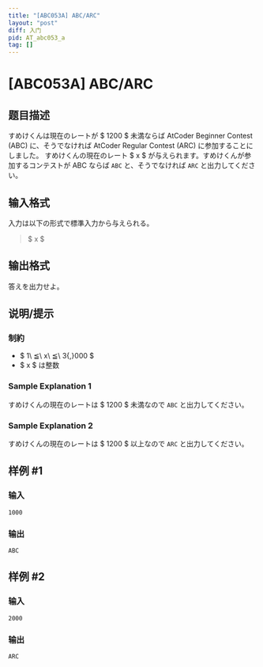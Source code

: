 ```yaml
---
title: "[ABC053A] ABC/ARC"
layout: "post"
diff: 入门
pid: AT_abc053_a
tag: []
---
```


# [ABC053A] ABC/ARC

## 题目描述

[problemUrl]: https://atcoder.jp/contests/abc053/tasks/abc053_a

すめけくんは現在のレートが $ 1200 $ 未満ならば AtCoder Beginner Contest (ABC) に、そうでなければ AtCoder Regular Contest (ARC) に参加することにしました。 すめけくんの現在のレート $ x $ が与えられます。すめけくんが参加するコンテストが ABC ならば `ABC` と、そうでなければ `ARC` と出力してください。

## 输入格式

入力は以下の形式で標準入力から与えられる。

> $ x $

## 输出格式

答えを出力せよ。

## 说明/提示

### 制約

- $ 1\ ≦\ x\ ≦\ 3{,}000 $
- $ x $ は整数

### Sample Explanation 1

すめけくんの現在のレートは $ 1200 $ 未満なので `ABC` と出力してください。

### Sample Explanation 2

すめけくんの現在のレートは $ 1200 $ 以上なので `ARC` と出力してください。

## 样例 #1

### 输入

```
1000
```

### 输出

```
ABC
```

## 样例 #2

### 输入

```
2000
```

### 输出

```
ARC
```

